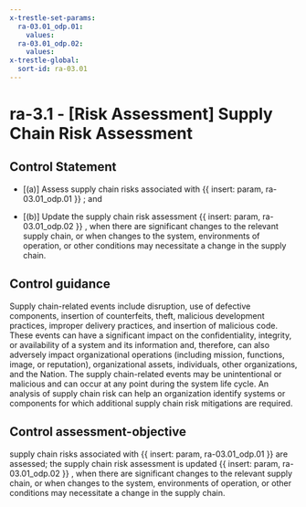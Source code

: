 ```yaml
---
x-trestle-set-params:
  ra-03.01_odp.01:
    values:
  ra-03.01_odp.02:
    values:
x-trestle-global:
  sort-id: ra-03.01
---
```


# ra-3.1 - \[Risk Assessment\] Supply Chain Risk Assessment

## Control Statement

- \[(a)\] Assess supply chain risks associated with {{ insert: param, ra-03.01_odp.01 }} ; and

- \[(b)\] Update the supply chain risk assessment {{ insert: param, ra-03.01_odp.02 }} , when there are significant changes to the relevant supply chain, or when changes to the system, environments of operation, or other conditions may necessitate a change in the supply chain.

## Control guidance

Supply chain-related events include disruption, use of defective components, insertion of counterfeits, theft, malicious development practices, improper delivery practices, and insertion of malicious code. These events can have a significant impact on the confidentiality, integrity, or availability of a system and its information and, therefore, can also adversely impact organizational operations (including mission, functions, image, or reputation), organizational assets, individuals, other organizations, and the Nation. The supply chain-related events may be unintentional or malicious and can occur at any point during the system life cycle. An analysis of supply chain risk can help an organization identify systems or components for which additional supply chain risk mitigations are required.

## Control assessment-objective

supply chain risks associated with {{ insert: param, ra-03.01_odp.01 }} are assessed;
the supply chain risk assessment is updated {{ insert: param, ra-03.01_odp.02 }} , when there are significant changes to the relevant supply chain, or when changes to the system, environments of operation, or other conditions may necessitate a change in the supply chain.
